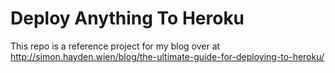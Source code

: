 # Deploy Anything To Heroku

This repo is a reference project for my blog over at
http://simon.hayden.wien/blog/the-ultimate-guide-for-deploying-to-heroku/